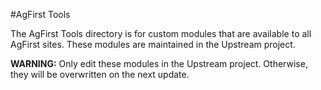 #AgFirst Tools

The AgFirst Tools directory is for custom modules that are
available to all AgFirst sites. These modules are maintained
in the Upstream project.

**WARNING:** Only edit these modules in the Upstream project.
Otherwise, they will be overwritten on the next update.
